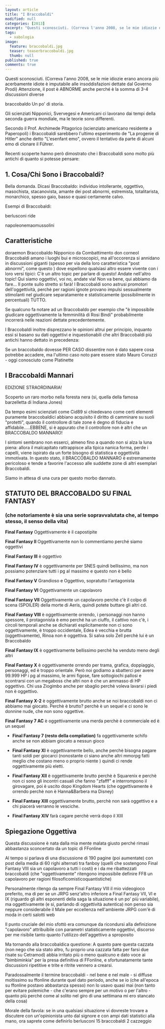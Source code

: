 ```yaml
---
layout: article
title: "I Braccobaldi"
modified: null
categories: [2013]
excerpt: "Questi sconosciuti. (Correva l'anno 2008, se le mie idiozie erano ancora più..."
tags:
  - xabologia
image: 
  feature: braccobaldi.jpg
  teaser: teaserbraccobaldi.jpg
  thumb: null
published: true
comments: true
---
```


Questi sconosciuti. (Correva l'anno 2008, se le mie idiozie erano ancora più acerbamente idiote è imputabile alle insoddisfazioni dettate dal Governo Prodi) Attenzione, il post è ABNORME anche perché è la somma di 3-4 discussioni diverse

braccobaldo
Un po' di storia.

Gli scienziati Nipponici, Svervegesi e Americani ci lavorano dai tempi della seconda guerra mondiale, ma le teorie sono differenti.

Secondo il Prof. Archimede Pitagorico (scienziato americano residente a Paperopoli) i Braccobaldi sarebbero l'ultimo esperimento de "La progenie di Hitler" anche detto "L'esenfant emo", ovvero il tentativo da parte di alcuni emo di clonare il Führer.

Recenti scoperte hanno però dimostrato che i Braccobaldi sono molto più antichi di quanto si potesse pensare:

## 1. Cosa/Chi Sono i Braccobaldi?

Bella domanda. Dicasi Braccobaldo: individuo intollerante, oggettivo, masochista, stacanovista, amante dei post abnormi, estremista, totalitarista, monarchico, spesso gaio, basso e quasi certamente calvo.

Esempi di Braccobaldi:

berlusconi ride

napoleonemaomussolini

## Caratteristiche

doraemon
Braccobaldo Nipponico da Combattimento
don corneoI Braccobaldi amano i luoghi bui e microscopici, ma all'occorenza si annidano in discussioni giganti (spesso per via della loro caratteristica "post abnormi", come questo ) dove espellono qualsiasi altro essere vivente con i loro versi tipici: 
C'è un altro topic per parlare di questo!
Andate nell'altro topic! 
Qui siamo oggettivi, voi no, andate via!
Non va bene, qui abbiamo da fare...
Il ponte sullo stretto si farà!
I Braccobaldi sono astrusi promotori dell'oggettività, perchè per ragioni ignote provano impulsi sessualmente stimolanti nel giudicare separatamente e statisticamente (possibilmente in percentuali) TUTTO.

Se qualcuno fa notare ad un Braccobaldo per esempio che "è impossibile giudicare oggettivamente la femminilità di Rosi Bindi" probabilmente incorrerà nelle reazioni dettate precedentemente.

I Braccobaldi inoltre disprezzano le opinioni altrui per principio, inquanto essi si basano su dati oggettivi e inquestionabili che altri Braccobaldi più antichi hanno dettato in precedenza:

Se un braccobaldo dovesse PER CASO dissentire non è dato sapere cosa potrebbe accadere, ma l'ultimo caso noto pare essere stato Mauro Coruzzi - oggi conosciuto come Platinette

## I Braccobaldi Mannari

EDIZIONE STRAORDINARIA!

Scoperto un raro morbo nella foresta nera (si, quella della famosa barzelletta di Indiana Jones)

Da tempo esimi scienziati come Cid89 si chiedevano come certi elementi puramente braccobaldici abbiano acquisito il diritto di camminare su suoli "protetti", quando il controllore di tale zone è degno di fiducia e affidabile.....EBBENE, si è appurato che il controllore non è altri che un BRACCOBALDO MANNARO!

I sintomi sembrano non esserci, almeno fino a quando non si alza la luna piena: allora il malcapitato rattrappisce alla tipica nanica forma, perde i capelli, viene ispirato da un forte bisogno di statistica e oggettività immotivata.
In questo stato, il BRACCOBALDO MANNARO è estremamente pericoloso e tende a favorire l'accesso alle suddette zone di altri esemplari Braccobaldi.

Siamo in attesa di una cura per questo morbo dannato.

## STATUTO DEL BRACCOBALDO SU FINAL FANTASY  

### (che notoriamente è sia una serie sopravvalutata che, al tempo stesso, il senso della vita)

**Final Fantasy** Oggettivamente è il capostipite

**Final Fantasy II** Oggettivamente non lo commentiamo perché siamo oggettivi

**Final Fantasy III** è oggettivo

**Final Fantasy IV** è oggettivamente per SNES quindi bellissimo, ma non possiamo potenziare tutti i pg al massimo e questo non è bello

**Final Fantasy V** Grandioso e Oggettivo, sopratutto l'antagonista

**Final Fantasy VI** Oggettivamente un capolavoro

**Final Fantasy VII** Oggettivamente un capolavoro perchè c'è il colpo di scena (SPOILER) della morte di Aeris, quindi potete buttare gli altri cd.

**Final Fantasy VIII** è oggettivamente orrendo, i personaggi non hanno spessore, il protagonista è emo perché ha un ciuffo, il cattivo non c'è, i circoli temporali anche se dichiarati esplicitamente non ci sono oggettivamente, è troppo occidentale, Edea è vecchia e brutta (oggettivamente), Rinoa non è oggettiva. Si salva solo Zell perchè lui è un Braccobaldo

**Final Fantasy IX** è oggettivamente bellissimo perchè ha venduto meno degli altri

**Final Fantasy X** è oggettivamente orrendo per trama, grafica, doppiaggio, personaggi, ed è troppo orientale. Però noi godiamo a sbatterci per avere 99.999 HP i pg al massimo, le armi figose, fare sottogiochi pallosi e scontrarsi con un megaboss che altri non è che un ammasso di HP oggettivo. Chi usa Ziogimbo anche per sbaglio perchè voleva lavarsi i piedi non è oggettivo.

**Final Fantasy X-2** è oggettivamente brutto anche se noi braccobaldi non ci abbiamo mai giocato. Perchè è brutto? perchè è un sequel e ci sono le donnine nude, che non sono oggettive.

**Final Fantasy 7 AC** è oggettivamente una merda perchè è commerciale ed è un sequel

- **Final Fantasy 7 (resto della compilation)** fa oggettivamente schifo anche se non abbiam giocato a nessun gioco

- **Final Fantasy XI** è oggettivamente bello, anche perchè bisogna pagare tanti soldi per giocarci (nonostante ci siano anche altri mmorpg fatti meglio che costano meno o proprio niente ) quindi ci rende oggettivamente più eletti.

- **Final Fantasy XII** è oggettivamente brutto perchè è Squarenix e perchè non ci sono gli incontri casuali che fanno "zfafff" e interrompono il girovagare, poi è uscito dopo Kingdom Hearts (che oggettivamente è orrendo perchè non è Hanna&Barbera ma Disney)

- **Final Fantasy XIII** oggettivamente brutto, perchè non sarà oggettivo e a chi piacerà verranno le vesciche.

- **Final Fantasy XIV** farà cagare perchè verrà dopo il XIII

## Spiegazione Oggettiva

Questa discussione è nata dalla mia mente malata giusto perché rimasi abbastanza sconcertato da un topic di FFonline

Al tempo si parlava di una discussione di 190 pagine (poi aumentate) con post della media di 60 righi alternati tra fanboy (quelli che sostengono Final Fantasy VIII sia un capolavoro a tutti i costi) e i da me ribattezzati braccobaldi (che "oggettivamente" ritengono impossibile definire FF8 un capolavoro per ragioni filosoficomisticoquantistiche)

Personalmente ritengo da sempre Final Fantasy VIII il mio videogioco preferito, ma di per se un JRPG senz'altro inferiore a Final Fantasy VII, VI e IX (riguardo gli altri esponenti della saga la situazione è un po' più variabile), ma oggettivamente (e si, parlando di oggettività autentica) non penso sia neppure considerabile il Male per eccellenza nell'ambiente JRPG com'è di moda in certi salotti web

Il punto cruciale del mio sfottò era comunque da ricondursi alla definizione "capolavoro" attribuibile con parametri statisticamente oggettivi, discorso per me risibile tanto quanto l'utilizzo dell'aggettivo a sproposito

Ma tornando alla braccobaldica questione: A quanto pare questa cazzata (non nego che sia stato altro, fu proprio una cazzata fatta per farsi due risate su Cetramod) abbia irritato più o meno qualcuno e dato voce ai "bimbiminkia" per la presa definitiva di FFonline, e sfortunatamente tante discussioni ripetitive e trite e ritrite vennero a crearsi.

Paradossalmente il termine braccobaldi - nel bene e nel male - si diffuse moltissimo su ffonline durante quel dato periodo, anche se io (che all'epoca su ffonline postavo abbastanza spesso) non lo usavo quasi mai (non tanto per evitare polemiche - che c'erano sempre per un motivo o per l'altro - quanto più perché come al solito nel giro di una settimana mi ero stancato della cosa)

Morale della favola: se in una qualsiasi situazione vi dovreste trovare a discutere con un'opinionista unto dal signore e con ampi dati statistici alla mano, ora saprete come definirlo
berlusconi 15 braccobaldi 2 cazzeggio